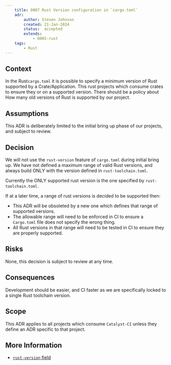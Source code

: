 ```yaml
---
    title: 0007 Rust Version configuration in `cargo.toml`
    adr:
        author: Steven Johnson
        created: 21-Jan-2024
        status:  accepted
        extends:
            - 0005-rust
    tags:
        - Rust
---
```


## Context

In the Rust`cargo.toml` it is possible to specify a minimum version of Rust supported by a Crate/Application.
This rust projects which consume crates to ensure they or on a supported version.
There should be a policy about How many old versions of Rust is supported by our project.

## Assumptions

This ADR is deliberately limited to the initial bring up phase of our projects, and subject to review.

## Decision

We will not use the `rust-version` feature of `cargo.toml` during initial bring up.
We have not defined a maximum range of valid Rust versions, and always build ONLY with the version defined in `rust-toolchain.toml`.

Currently the ONLY supported rust version is the one specified by `rust-toolchain.toml`.

If at a later time, a range of rust versions is decided to be supported then:

* This ADR will be obsoleted by a new one which defines that range of supported versions.
* The allowable range will need to be enforced in CI to ensure a `Cargo.toml` file does not specify the wrong thing.
* All Rust versions in that range will need to be tested in CI to ensure they are properly supported.

## Risks

None, this decision is subject to review at any time.

## Consequences

Development should be easier, and CI faster as we are specifically locked to a single Rust toolchain version.

## Scope

This ADR applies to all projects which consume `Catalyst-CI` unless they define an ADR specific to that project.

## More Information

* [`rust-version` field](https://doc.rust-lang.org/cargo/reference/manifest.html#the-rust-version-field)
